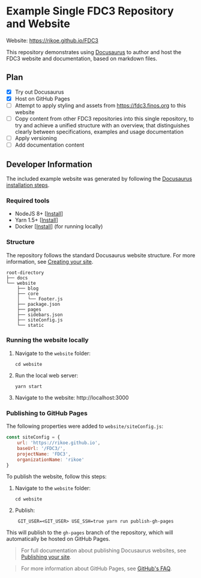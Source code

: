 # Example Single FDC3 Repository and Website

Website: https://rikoe.github.io/FDC3

This repository demonstrates using [Docusaurus](https://docusaurus.io) to author and host the FDC3 website and documentation, based on markdown files.

## Plan

- [x] Try out Docusaurus
- [x] Host on GitHub Pages
- [ ] Attempt to apply styling and assets from https://fdc3.finos.org to this website
- [ ] Copy content from other FDC3 repositories into this single repository, to try and achieve a unified structure with an overview, that distinguishes clearly between specifications, examples and usage documentation
- [ ] Apply versioning
- [ ] Add documentation content

## Developer Information

The included example website was generated by following the [Docusaurus installation steps](https://docusaurus.io/docs/en/installation).

### Required tools

* NodeJS 8+ [[Install](https://nodejs.org/en/download/)]
* Yarn 1.5+ [[Install](https://yarnpkg.com/lang/en/docs/install/)]
* Docker [[Install](https://www.docker.com/get-started)] (for running locally)

### Structure

The repository follows the standard Docusaurus website structure. For more information, see [Creating your site](https://docusaurus.io/docs/en/site-creation).

```
root-directory
├── docs
└── website
    ├── blog
    ├── core
    │   └── Footer.js
    ├── package.json
    ├── pages
    ├── sidebars.json
    ├── siteConfig.js
    └── static
```

### Running the website locally

1. Navigate to the `website` folder:
   ```
   cd website
   ```

2. Run the local web server: 
   ```
   yarn start
   ```

3. Navigate to the website: http://localhost:3000

### Publishing to GitHub Pages

The following properties were added to `website/siteConfig.js`:

```js
const siteConfig = {
    url: 'https://rikoe.github.io',
    baseUrl: '/FDC3/',
    projectName: 'FDC3',
    organizationName: 'rikoe'
}
```

To publish the website, follow this steps:

1. Navigate to the `website` folder:
   ```
   cd website
   ```

2. Publish: 
   ```
    GIT_USER=<GIT_USER> USE_SSH=true yarn run publish-gh-pages
   ```

This will publish to the `gh-pages` branch of the repository, which will automatically be hosted on GitHub Pages.

> For full documentation about publishing Docusaurus websites, see [Publishing your site](https://docusaurus.io/docs/en/publishing).

> For more information about GitHub Pages, see [GitHub's FAQ](https://help.github.com/articles/user-organization-and-project-pages/).